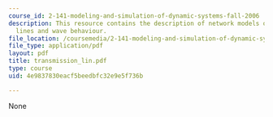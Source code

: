 ```yaml
---
course_id: 2-141-modeling-and-simulation-of-dynamic-systems-fall-2006
description: This resource contains the description of network models of transmission
  lines and wave behaviour.
file_location: /coursemedia/2-141-modeling-and-simulation-of-dynamic-systems-fall-2006/4e9837830eacf5beedbfc32e9e5f736b_transmission_lin.pdf
file_type: application/pdf
layout: pdf
title: transmission_lin.pdf
type: course
uid: 4e9837830eacf5beedbfc32e9e5f736b

---
```

None